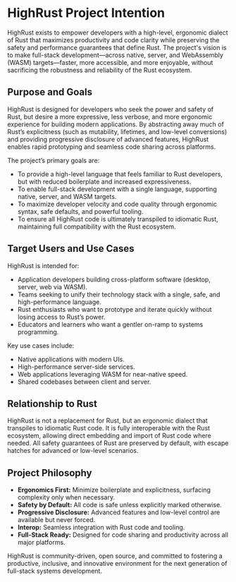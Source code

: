 # HighRust Project Intention

HighRust exists to empower developers with a high-level, ergonomic dialect of Rust that maximizes productivity and code clarity while preserving the safety and performance guarantees that define Rust. The project's vision is to make full-stack development—across native, server, and WebAssembly (WASM) targets—faster, more accessible, and more enjoyable, without sacrificing the robustness and reliability of the Rust ecosystem.

## Purpose and Goals

HighRust is designed for developers who seek the power and safety of Rust, but desire a more expressive, less verbose, and more ergonomic experience for building modern applications. By abstracting away much of Rust’s explicitness (such as mutability, lifetimes, and low-level conversions) and providing progressive disclosure of advanced features, HighRust enables rapid prototyping and seamless code sharing across platforms.

The project’s primary goals are:
- To provide a high-level language that feels familiar to Rust developers, but with reduced boilerplate and increased expressiveness.
- To enable full-stack development with a single language, supporting native, server, and WASM targets.
- To maximize developer velocity and code quality through ergonomic syntax, safe defaults, and powerful tooling.
- To ensure all HighRust code is ultimately transpiled to idiomatic Rust, maintaining full compatibility with the Rust ecosystem.

## Target Users and Use Cases

HighRust is intended for:
- Application developers building cross-platform software (desktop, server, web via WASM).
- Teams seeking to unify their technology stack with a single, safe, and high-performance language.
- Rust enthusiasts who want to prototype and iterate quickly without losing access to Rust’s power.
- Educators and learners who want a gentler on-ramp to systems programming.

Key use cases include:
- Native applications with modern UIs.
- High-performance server-side services.
- Web applications leveraging WASM for near-native speed.
- Shared codebases between client and server.

## Relationship to Rust

HighRust is not a replacement for Rust, but an ergonomic dialect that transpiles to idiomatic Rust code. It is fully interoperable with the Rust ecosystem, allowing direct embedding and import of Rust code where needed. All safety guarantees of Rust are preserved by default, with escape hatches for advanced or low-level scenarios.

## Project Philosophy

- **Ergonomics First:** Minimize boilerplate and explicitness, surfacing complexity only when necessary.
- **Safety by Default:** All code is safe unless explicitly marked otherwise.
- **Progressive Disclosure:** Advanced features and low-level control are available but never forced.
- **Interop:** Seamless integration with Rust code and tooling.
- **Full-Stack Ready:** Designed for code sharing and productivity across all major platforms.

HighRust is community-driven, open source, and committed to fostering a productive, inclusive, and innovative environment for the next generation of full-stack systems development.
